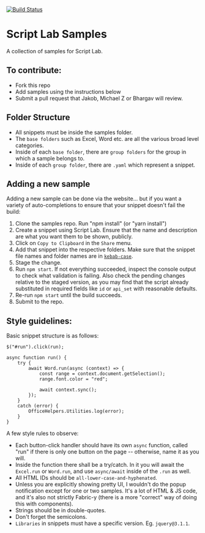 [![Build Status](https://travis-ci.com/OfficeDev/script-lab-samples.svg?token=zKp5xy2SuSortMzv5Pqc&branch=master)](https://travis-ci.com/OfficeDev/script-lab-samples)

# Script Lab Samples
A collection of samples for Script Lab.

## To contribute:
- Fork this repo
- Add samples using the instructions below
- Submit a pull request that Jakob, Michael Z or Bhargav will review.

## Folder Structure
- All snippets must be inside the samples folder.
- The `base folders` such as Excel, Word etc. are all the various broad level categories.
- Inside of each `base folder`, there are `group folders` for the group in which a sample belongs to.
- Inside of each `group folder`, there are `.yaml` which represent a snippet.

## Adding a new sample

Adding a new sample can be done via the website... but if you want a variety of auto-completions to ensure that your snippet doesn't fail the build:
1. Clone the samples repo. Run "npm install" (or "yarn install")
2. Create a snippet using Script Lab.  Ensure that the name and description are what you want them to be shown, publicly.
3. Click on `Copy to Clipboard` in the `Share` menu. 
4. Add that snippet into the respective folders. Make sure that the snippet file names and folder names are in [`kebab-case`](http://wiki.c2.com/?KebabCase).
5. Stage the change.
6. Run `npm start`. If not everything succeeded, inspect the console output to check what validation is failing. Also check the pending changes relative to the staged version, as you may find that the script already substituted in required fields like `id` or `api_set` with reasonable defaults.
7. Re-run `npm start` until the build succeeds.
8. Submit to the repo.


## Style guidelines:

Basic snippet structure is as follows:

    $("#run").click(run);

    async function run() {
        try {
            await Word.run(async (context) => {
                const range = context.document.getSelection();
                range.font.color = "red";

                await context.sync();
            });
        }
        catch (error) {
            OfficeHelpers.Utilities.log(error);
        }
    }

A few style rules to observe:

* Each button-click handler should have its own `async` function, called "run" if there is only one button on the page -- otherwise, name it as you will.
* Inside the function there shall be a try/catch.  In it you will await the `Excel.run` or `Word.run`, and use `async/await` inside of the `.run` as well.
* All HTML IDs should be `all-lower-case-and-hyphenated`.
* Unless you are explicitly showing pretty UI, I wouldn't do the popup notification except for one or two samples.  It's a lot of HTML & JS code, and it's also not strictly Fabric-y (there is a more "correct" way of doing this with components).
* Strings should be in double-quotes.
* Don't forget the semicolons.
* `Libraries` in snippets must have a specific version. Eg. `jquery@3.1.1`.
